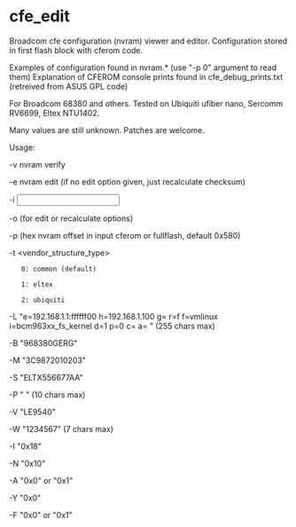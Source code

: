 # cfe_edit
Broadcom cfe configuration (nvram) viewer and editor.
Configuration stored in first flash block with cferom code.

Examples of configuration found in nvram.* (use "-p 0" argument to read them)
Explanation of CFEROM console prints found in cfe_debug_prints.txt (retreived from ASUS GPL code)

For Broadcom 68380 and others.
Tested on Ubiquiti ufiber nano, Sercomm RV6699, Eltex NTU1402.

Many values are still unknown. Patches are welcome.

Usage:

-v     nvram verify

-e     nvram edit (if no edit option given, just recalculate checksum)

-i     <input file>

-o     <output file> (for edit or recalculate options)

-p     <nvram offset> (hex nvram offset in input cferom or fullflash, default 0x580)

-t     <vendor_structure_type>

       0: common (default)

       1: eltex

       2: ubiquiti

-L     <bootline>    "e=192.168.1.1:ffffff00 h=192.168.1.100 g= r=f f=vmlinux i=bcm963xx_fs_kernel d=1 p=0 c= a= " (255 chars max)

-B     <board id>    "968380GERG"

-M     <MAC base>    "3C9872010203"

-S     <GPON SN>     "ELTX556677AA"

-P     <GPON PASS>   "          " (10 chars max)

-V     <VOICE ID>    "LE9540"

-W     <WPS PIN>     "1234567" (7 chars max)

-I     <PSI size>    "0x18"

-N     <MAC num>     "0x10"

-A     <backup PSI>  "0x0" or "0x1"

-Y     <syslog size> "0x0"

-F     <WLAN enable> "0x0" or "0x1"

